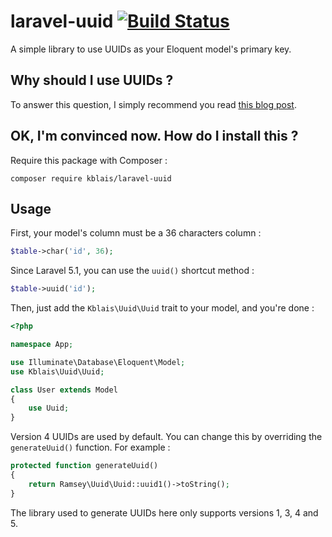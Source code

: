 # laravel-uuid [![Build Status](https://travis-ci.org/kblais/laravel-uuid.svg?branch=master)](https://travis-ci.org/kblais/laravel-uuid)

A simple library to use UUIDs as your Eloquent model's primary key.

## Why should I use UUIDs ?

To answer this question, I simply recommend you read [this blog post](https://www.clever-cloud.com/blog/engineering/2015/05/20/why-auto-increment-is-a-terrible-idea/).

## OK, I'm convinced now. How do I install this ?

Require this package with Composer :

```
composer require kblais/laravel-uuid
```

## Usage

First, your model's column must be a 36 characters column :

```php
$table->char('id', 36);
```

Since Laravel 5.1, you can use the `uuid()` shortcut method :

```php
$table->uuid('id');
```

Then, just add the `Kblais\Uuid\Uuid` trait to your model, and you're done :

```php
<?php

namespace App;

use Illuminate\Database\Eloquent\Model;
use Kblais\Uuid\Uuid;

class User extends Model
{
    use Uuid;
}
```

Version 4 UUIDs are used by default. You can change this by overriding the `generateUuid()` function. For example :

```php
protected function generateUuid()
{
    return Ramsey\Uuid\Uuid::uuid1()->toString();
}
```

The library used to generate UUIDs here only supports versions 1, 3, 4 and 5.
